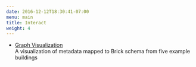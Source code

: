 ```yaml
---
date: 2016-12-12T18:30:41-07:00
menu: main
title: Interact
weight: 4
---
```


* [Graph Visualization](http://viewer.brickschema.org/)  
A visualization of metadata mapped to Brick schema from five example buildings
